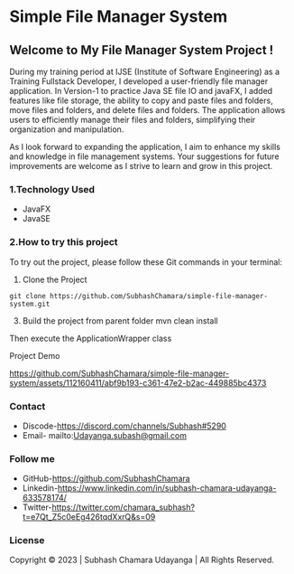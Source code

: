 # Simple File Manager System

## Welcome to My File Manager System Project !

During my training period at IJSE (Institute of Software Engineering) as a Training Fullstack Developer, I developed a user-friendly file manager application. In Version-1 to practice Java SE file IO and javaFX, I added features like file storage, the ability to copy and paste files and folders, move files and folders, and delete files and folders. The application allows users to efficiently manage their files and folders, simplifying their organization and manipulation.

As I look forward to expanding the application, I aim to enhance my skills and knowledge in file management systems. Your suggestions for future improvements are welcome as I strive to learn and grow in this project.

### 1.Technology Used

 - JavaFX
 - JavaSE





### 2.How to try this project
  
  To try out the project, please follow these Git commands in your terminal:
  1. Clone the Project 
   ```
   git clone https://github.com/SubhashChamara/simple-file-manager-system.git
   ```
  3. Build the project from parent folder
    mvn clean install
  
  Then execute the ApplicationWrapper class 

  
  Project Demo 

  
https://github.com/SubhashChamara/simple-file-manager-system/assets/112160411/abf9b193-c361-47e2-b2ac-449885bc4373
  
### Contact
 
-  Discode-https://discord.com/channels/Subhash#5290
-  Email-  mailto:Udayanga.subash@gmail.com
    
### Follow me

- GitHub-https://github.com/SubhashChamara
- Linkedin-https://www.linkedin.com/in/subhash-chamara-udayanga-633578174/
- Twitter-https://twitter.com/chamara_subhash?t=e7Qt_Z5c0eEg426tqdXxrQ&s=09


### License
Copyright &copy; 2023 | Subhash Chamara Udayanga | All Rights Reserved.
